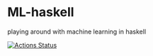 # ML-haskell

playing around with machine learning in haskell

[![Actions Status](https://github.com/89AJ/ML-haskell/workflows/haskell.yml/badge.svg)](https://github.com/89AJ/ML-haskell/actions)
